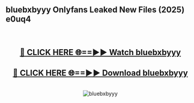 <h2>bluebxbyyy Onlyfans Leaked New Files (2025) e0uq4</h2>
<br>
<div align="center">
<h2><a href="https://mediafiles.top/bluebxbyyy&ref=git" rel="nofollow">🔴 CLICK HERE 🌐==►► Watch bluebxbyyy</a></h2>
<h2><a href="https://mediafiles.top/bluebxbyyy&ref=git" rel="nofollow">🔴 CLICK HERE 🌐==►► Download bluebxbyyy</a></h2>
<br>
<a href="https://mediafiles.top/bluebxbyyy&ref=git" rel="nofollow" data-target="animated-image.originalLink"><img src="https://i.ibb.co.com/xMMVF88/686577567.gif" alt="bluebxbyyy" style="max-width: 100%; display: inline-block;" data-target="animated-image.originalImage"></a>
</div>
<br>
<br>